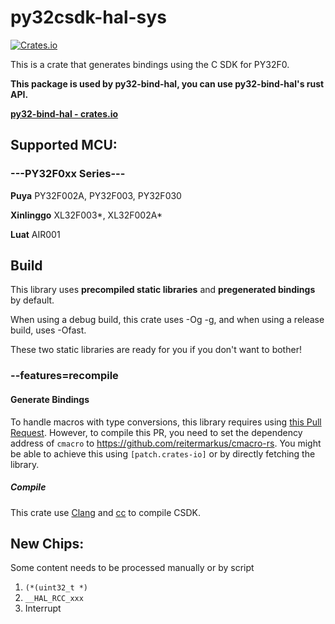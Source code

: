 # py32csdk-hal-sys

[![Crates.io](https://img.shields.io/crates/v/py32csdk-hal-sys.svg)](https://crates.io/crates/py32csdk-hal-sys)

This is a crate that generates bindings using the C SDK for PY32F0.





**This package is used by py32-bind-hal, you can use py32-bind-hal's rust API.**

**[py32-bind-hal - crates.io](https://crates.io/crates/py32-bind-hal)**





## Supported MCU:

### ---PY32F0xx Series---

**Puya** PY32F002A, PY32F003, PY32F030

**Xinlinggo** XL32F003*, XL32F002A*

**Luat** AIR001

## Build

This library uses **precompiled static libraries** and **pregenerated bindings** by default.

When using a debug build, this crate uses -Og -g, and when using a release build, uses -Ofast.

These two static libraries are ready for you if you don't want to bother!

### --features=recompile

#### Generate Bindings

To handle macros with type conversions, this library requires using [this Pull Request](https://github.com/rust-lang/rust-bindgen/pulls). However, to compile this PR, you need to set the dependency address of `cmacro` to https://github.com/reitermarkus/cmacro-rs. You might be able to achieve this using `[patch.crates-io]` or by directly fetching the library.

##### Compile

This crate use [Clang](https://clang.llvm.org/) and [cc](https://crates.io/crates/cc) to compile CSDK.

## New Chips:

Some content needs to be processed manually or by script

1. `(*(uint32_t *)`
2. `__HAL_RCC_xxx`
3. Interrupt